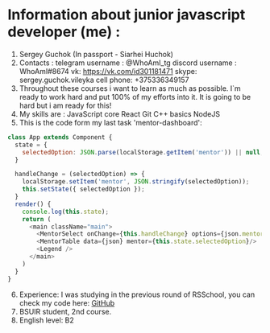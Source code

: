 # Information about junior javascript developer (me) : 

1. Sergey Guchok (In passport - Siarhei Huchok)
2. Contacts :
    telegram username : @WhoAmI_tg
    discord username : WhoAmI#8674
    vk: https://vk.com/id301181471
    skype: sergey.guchok.vileyka
    cell phone: +375336349157
3. Throughout these courses i want to learn as much as possible. I`m ready to work hard and put 100% of my efforts into it. It is going to be hard but i am ready for this! 
4. My skills are :
    JavaScript core
    React
    Git
    C++ basics
    NodeJS
5. This is the code form my last task 'mentor-dashboard':
```javascript
class App extends Component {
  state = {
    selectedOption: JSON.parse(localStorage.getItem('mentor')) || null,
  }

  handleChange = (selectedOption) => {
    localStorage.setItem('mentor', JSON.stringify(selectedOption));
    this.setState({ selectedOption });
  }
  render() {
    console.log(this.state);
    return (
      <main className="main">
        <MentorSelect onChange={this.handleChange} options={json.mentors} value={this.state.selectedOption} />
        <MentorTable data={json} mentor={this.state.selectedOption}/>
        <Legend />
      </main>
    )
  }
}
```
6. Experience: I was studying in the previous round of RSSchool, you can check my code here: [GitHub](https://github.com/SergeyGuchok?tab=repositories)
7. BSUIR student, 2nd course. 
8. English level: B2

